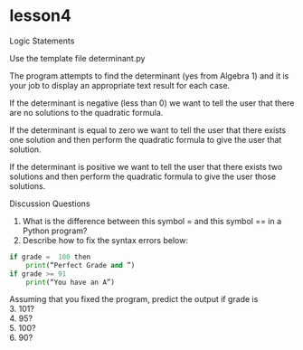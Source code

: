 # lesson4
Logic Statements

Use the template file determinant.py

The program attempts to find the determinant (yes from Algebra 1) and it is your job to display an appropriate text result for each case.

If the determinant is negative (less than 0) we want to tell the user that there are no solutions to the quadratic formula.

If the determinant is equal to zero we want to tell the user that there exists one solution and then perform the quadratic formula to give the user that solution.

If the determinant is positive we want to tell the user that there exists two solutions and then perform the quadratic formula to give the user those solutions.

Discussion Questions

1. What is the difference between this symbol = and this symbol == in a Python program?
2. Describe how to fix the syntax errors below:
```python
if grade =  100 then
	print(“Perfect Grade and ”)
if grade >= 91
	print(“You have an A”)
```
Assuming that you fixed the program, predict the output if grade is  
3. 101?  
4. 95?  
5. 100?  
6. 90?  
